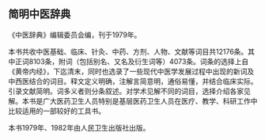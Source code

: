 ## 简明中医辞典

《中医辞典》编辑委员会编，刊于1979年。

本书共收中医基础、临床、针灸、中药、方剂、人物、文献等词目共12176条。其中正词8103条，附词（包括别名、又名及衍生词等）4073条。词条的选择上自《黄帝内经》，下迄清末，同时也选录了一些现代中医学发展过程中出现的新词及中西医结合的词目。释文定义明确，注解言简意明，通俗易懂，并结合临床实际。引录文献简明。词多义者则分条叙述。对学术见解不同的词目，选择介绍各家见解。本书是广大医药卫生人员特别是基层医药卫生人员在医疗、教学、科研工作中比较适用的一部较好的工具书。

本书1979年、1982年由人民卫生出版社出版。
